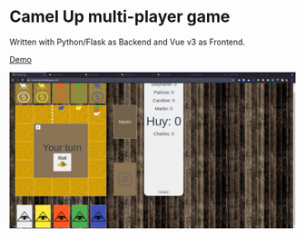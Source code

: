 # Camel Up multi-player game

Written with Python/Flask as Backend and Vue v3 as Frontend.

[Demo](https://camel-up.herokuapp.com/)

![Screenshot](screenshot.png)
